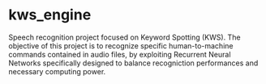 # kws_engine
Speech recognition project focused on Keyword Spotting (KWS).
The objective of this project is to recognize specific human-to-machine commands contained in audio files, by exploiting Recurrent Neural Networks specifically designed to balance recogniction performances and necessary computing power.

